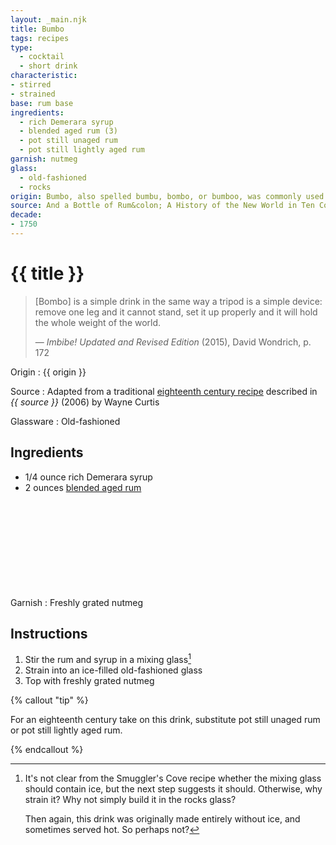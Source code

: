 ```yaml
---
layout: _main.njk
title: Bumbo
tags: recipes
type:
  - cocktail
  - short drink
characteristic:
- stirred
- strained
base: rum base
ingredients:
  - rich Demerara syrup
  - blended aged rum (3)
  - pot still unaged rum
  - pot still lightly aged rum
garnish: nutmeg
glass:
  - old-fashioned
  - rocks
origin: Bumbo, also spelled bumbu, bombo, or bumboo, was commonly used to secure votes during election campaigns in colonial British America, a technique known as <q>swilling the planters with bumbu.</q> George Washington used 160 gallons of rum to treat 391 voters to bumbu during his campaign for the Virginia House of Burgesses in July 1758.
source: And a Bottle of Rum&colon; A History of the New World in Ten Cocktails
decade:
- 1750
---
```

<!-- markdownlint-disable MD025 -->
# {{ title }}
<!-- markdownlint-disable MD025 -->

> &lsqb;Bombo&rsqb; is a simple drink in the same way a tripod is a simple device: remove one leg and it cannot stand, set it up properly and it will hold the whole weight of the world.
>
> — <cite>Imbibe! Updated and Revised Edition</cite> (2015), David Wondrich, p. 172

Origin
  : {{ origin }}

Source
  : Adapted from a traditional <a href="https://www.amazon.com/Bottle-Rum-Revised-Updated-Cocktails/dp/0525575022" target="_blank" rel="external noopener">eighteenth century recipe</a> described in <cite>{{ source }}</cite> (2006) by Wayne Curtis

Glassware
  : Old-fashioned

## Ingredients

* 1/4 ounce rich Demerara syrup
* 2 ounces [blended aged rum](/rums/05-rum-blended-aged/)<icon-l space="1em" class="bigger" label="(3)"><span class="with-icon"><svg class="icon"><use href="/assets/images/icons/circle-3.svg#circle-3"></use></svg></span></icon-l>

Garnish
  : Freshly grated nutmeg

## Instructions

1. Stir the rum and syrup in a mixing glass[^2]
2. Strain into an ice-filled old-fashioned glass
3. Top with freshly grated nutmeg

[^2]: It's not clear from the Smuggler's Cove recipe whether the mixing glass should contain ice, but the next step suggests it should. Otherwise, why strain it? Why not simply build it in the rocks glass?

    Then again, this drink was originally made entirely without ice, and sometimes served hot. So perhaps not?

<!-- markdownlint-disable MD012 -->
{% callout "tip" %}
<!-- markdownlint-enable MD012 -->

  For an eighteenth century take on this drink, substitute pot still unaged rum or pot still lightly aged rum.

{% endcallout %}

